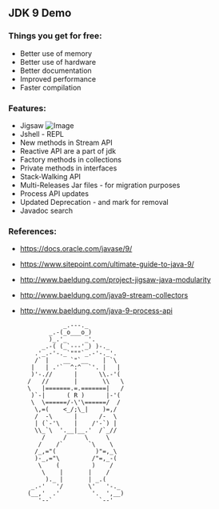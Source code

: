 ## JDK 9 Demo

### Things you get for free:

+ Better use of memory
+ Better use of hardware
+ Better documentation
+ Improved performance
+ Faster compilation

### Features:

+ Jigsaw
![Image](../blob/master/main/src/main/resources/new-jdk-structure.png?raw=true "New jdk structure")
+ Jshell - REPL
+ New methods in Stream API
+ Reactive API are a part of jdk
+ Factory methods in collections
+ Private methods in interfaces
+ Stack-Walking API
+ Multi-Releases Jar files - for migration purposes 
+ Process API updates 
+ Updated Deprecation - and mark for removal
+ Javadoc search

### References:

- https://docs.oracle.com/javase/9/
- https://www.sitepoint.com/ultimate-guide-to-java-9/
- http://www.baeldung.com/project-jigsaw-java-modularity
- http://www.baeldung.com/java9-stream-collectors
- http://www.baeldung.com/java-9-process-api

                  _.---._
              _.-(_o___o_)
              )_.'_     _'.
            _.-( (_`---'_) )-._
          .'_.-'-._`"""`_.-'-._'.
          /` |    __`"`__    | `\
         |   | .'`  ^:^  `'. |   |
         )'-.//      |      \\.-'(
        /   //       |       \\   \
        \   |=======.=.=======|   /
         )`-|      ( R )      |-'(
         \  \======/-\'\======/  /
          \,=(    <_/;\_|    )=,/
          /  -\      |      /-  \
          | (`-'\    |    /'-`) |
          \\_`\  '.__|__.'  /`_//
            /     /     \     \
           /    /`       `\    \
          /_,="(           )"=,_\
          )-_,="\         /"=,_-(
           \    (         )    /
            \    |       |    /
             )._ |       | _.(
         _.-'   '/       \'   '-._
        (__,'  .'         '.  ',__)
           '--`             `--'
